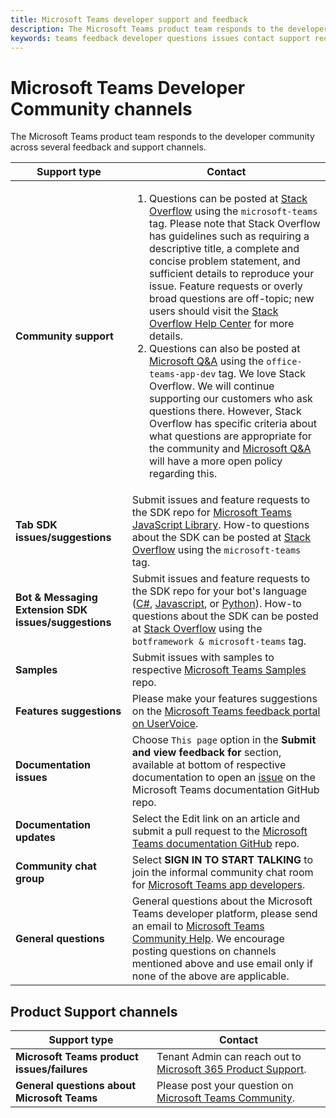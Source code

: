 ```yaml
---
title: Microsoft Teams developer support and feedback
description: The Microsoft Teams product team responds to the developer community across several feedback and support channels.
keywords: teams feedback developer questions issues contact support request bugs contributions community
---
```


# Microsoft Teams Developer Community channels

The Microsoft Teams product team responds to the developer community across several feedback and support channels.


|            **Support type**            |               **Contact**                                                                                  |
|-----------------------------------------------------|---------------------------------------------------------------------------------------------------------------------------------------------------------------------------------------------------------------------------------------------------------------------------------------------------------------------------------------------------------------------------------------------------------------------------------------------------------------------------------------------------|
|         **Community support**          |<ol><li> Questions can be posted at [Stack Overflow](https://stackoverflow.com/questions/tagged/microsoft-teams) using the `microsoft-teams` tag. Please note that Stack Overflow has guidelines such as requiring a descriptive title, a complete and concise problem statement, and sufficient details to reproduce your issue. Feature requests or overly broad questions are off-topic; new users should visit the [Stack Overflow Help Center](https://stackoverflow.com/help/how-to-ask) for more details. </li>                                                                                                                                                                       <li> Questions can also be posted at [Microsoft Q&A](/answers/topics/office-teams-app-dev.html) using the `office-teams-app-dev` tag. We love Stack Overflow. We will continue supporting our customers who ask questions there. However, Stack Overflow has specific criteria about what questions are appropriate for the community and [Microsoft Q&A](/answers/topics/office-teams-app-dev.html) will have a more open policy regarding this.  </li> </ol>                                                                                                  |
|        **Tab SDK issues/suggestions**        |  Submit issues and feature requests to the SDK repo for [Microsoft Teams JavaScript Library](https://github.com/OfficeDev/microsoft-teams-library-js/issues). How-to questions about the SDK can be posted at [Stack Overflow](https://stackoverflow.com/questions/tagged/microsoft-teams) using the `microsoft-teams` tag.                                                                                                                                                                                                                       |
|            **Bot & Messaging Extension SDK issues/suggestions**             |       Submit issues and feature requests to the SDK repo for your bot's language ([C#](https://github.com/Microsoft/botbuilder-dotnet/), [Javascript](https://github.com/Microsoft/botbuilder-js), or [Python](https://github.com/Microsoft/botbuilder-python)). How-to questions about the SDK can be posted at [Stack Overflow](https://stackoverflow.com/questions/tagged/botframework%20microsoft-teams) using the `botframework & microsoft-teams` tag.                                                                                            |
| **Samples** |             Submit issues with samples to respective [Microsoft Teams Samples](/microsoftteams/platform/tutorials/code-samples) repo.                                                                                                                                                                                            |
| **Features suggestions**             |      Please make your features suggestions on the [Microsoft Teams feedback portal on UserVoice](https://microsoftteams.uservoice.com/forums/555103-public-preview/category/182881-developer-platform).                                                                                                                                                            |
|        **Documentation issues**        |                                                                                                                                                                      Choose `This page` option in the **Submit and view feedback for** section, available at bottom of respective documentation to open an [issue](https://github.com/MicrosoftDocs/msteams-docs/issues) on the Microsoft Teams documentation GitHub repo.                                                                                                                                                                      |
|       **Documentation updates**        | Select the Edit link on an article and submit a pull request to the [Microsoft Teams documentation GitHub](https://github.com/MicrosoftDocs/msteams-docs) repo.                                                                                                                                                                      |
|       **Community chat group**        | Select **SIGN IN TO START TALKING** to join the informal community chat room for [Microsoft Teams app developers](https://gitter.im/OfficeDev/MicrosoftTeamsAppDev).|
|          **General questions**         |          General questions about the Microsoft Teams developer platform, please send an email to [Microsoft Teams Community Help](mailto:microsoftteamsdev@microsoft.com). We encourage posting questions on channels mentioned above and use email only if none of the above are applicable.                                                                                                                                                                          |

## Product Support channels
|            **Support type**            |               **Contact**                                                                                  |
|-----------------------------------------------------|---------------------------------------------------------------------------------------------------------------------------------------------------------------------------------------------------------------------------------------------------------------------------------------------------------------------------------------------------------------------------------------------------------------------------------------------------------------------------------------------------|
|         **Microsoft Teams product issues/failures**          | Tenant Admin can reach out to [Microsoft 365 Product Support](/microsoft-365/admin/contact-support-for-business-products).                                                            |
|        **General questions about Microsoft Teams**        |  Please post your question on [Microsoft Teams Community](https://answers.microsoft.com/en-us/msteams/forum).               |                                                                                                                                                         
